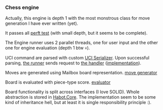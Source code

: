 ### Chess engine

Actually, this engine is depth 1 with the most monstrous class for move
generation I have ever written (yet).

It passes all [perft test](./Perft/Habot.Perft.Tests/PerftTestsData.cs) (with
small depth, but it seems to be complete).

The Engine runner uses 2 parallel threads, one for user input and the other one
for engine evaluation (depth 1 btw 💀).

UCI command are parsed with custom
[UCI Serializer](./Habot.UCI/UciSerializer.cs). Upon successful parsing,
[the runner](./Habot.Runner/Runner.cs) sends request to
[the handler](./Habot.UCI/IUciHandler.cs)
([implementation](./Engine/Habot.Engine/Handler.cs)).

Moves are generated using Mailbox board representation.
[move generator](./Engine/Habot.Engine/Board/SmartBoard.cs)

Board is evaluated with piece-type score.
[evaluator](./Engine/Habot.Engine/Engine.cs)

Board functionality is split across interfaces (I love SOLID). Whole abstraction
is stored in [Habot.Core](./Habot.Core/). The implementation seem to be some
kind of inheritance hell, but at least it is single responsibility principle :).

